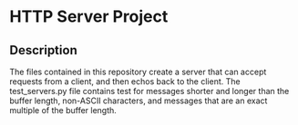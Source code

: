# HTTP Server Project

## Description

The files contained in this repository create a server that can accept requests from a client, and then echos back to the client. The test_servers.py file contains test for messages shorter and longer than the buffer length, non-ASCII characters, and messages that are an exact multiple of the buffer length.